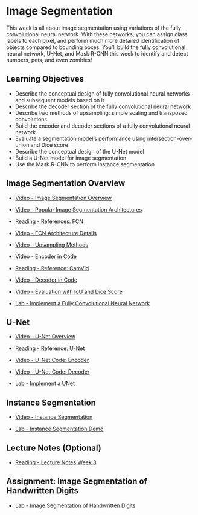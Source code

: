 # Image Segmentation

This week is all about image segmentation using variations of the fully convolutional neural network. With these networks, you can assign class labels to each pixel, and perform much more detailed identification of objects compared to bounding boxes. You’ll build the fully convolutional neural network, U-Net, and Mask R-CNN this week to identify and detect numbers, pets, and even zombies!

## Learning Objectives

- Describe the conceptual design of fully convolutional neural networks and subsequent models based on it
- Describe the decoder section of the fully convolutional neural network
- Describe two methods of upsampling: simple scaling and transposed convolutions
- Build the encoder and decoder sections of a fully convolutional neural network
- Evaluate a segmentation model’s performance using intersection-over-union and Dice score
- Describe the conceptual design of the U-Net model
- Build a U-Net model for image segmentation
- Use the Mask R-CNN to perform instance segmentation

## Image Segmentation Overview

- [Video - Image Segmentation Overview](https://www.coursera.org/learn/advanced-computer-vision-with-tensorflow/lecture/m8zpr/image-segmentation-overview)

- [Video - Popular Image Segmentation Architectures](https://www.coursera.org/learn/advanced-computer-vision-with-tensorflow/lecture/panWo/popular-image-segmentation-architectures)

- [Reading - References: FCN](https://arxiv.org/pdf/1411.4038)

- [Video - FCN Architecture Details](https://www.coursera.org/learn/advanced-computer-vision-with-tensorflow/lecture/uwVDj/fcn-architecture-details)

- [Video - Upsampling Methods](https://www.coursera.org/learn/advanced-computer-vision-with-tensorflow/lecture/ku4yr/upsampling-methods)

- [Video - Encoder in Code](https://www.coursera.org/learn/advanced-computer-vision-with-tensorflow/lecture/0THBa/encoder-in-code)

- [Reading - Reference: CamVid](https://github.com/divamgupta)

- [Video - Decoder in Code](https://www.coursera.org/learn/advanced-computer-vision-with-tensorflow/lecture/MXq83/decoder-in-code)

- [Video - Evaluation with IoU and Dice Score](https://www.coursera.org/learn/advanced-computer-vision-with-tensorflow/lecture/zbusx/evaluation-with-iou-and-dice-score)

- [Lab - Implement a Fully Convolutional Neural Network](./Labs/C3_W3_Lab_1_VGG16_FCN8_CamVid.ipynb)

## U-Net

- [Video - U-Net Overview](https://www.coursera.org/learn/advanced-computer-vision-with-tensorflow/lecture/QB2dZ/u-net-overview)

- [Reading - Reference: U-Net](https://arxiv.org/pdf/1505.04597)

- [Video - U-Net Code: Encoder](https://www.coursera.org/learn/advanced-computer-vision-with-tensorflow/lecture/AvjPI/u-net-code-encoder)

- [Video - U-Net Code: Decoder](https://www.coursera.org/learn/advanced-computer-vision-with-tensorflow/lecture/U24Rr/u-net-code-decoder)

- [Lab - Implement a UNet](./Labs/C3_W3_Lab_2_OxfordPets_UNet.ipynb)

## Instance Segmentation

- [Video - Instance Segmentation](https://www.coursera.org/learn/advanced-computer-vision-with-tensorflow/lecture/rQMB2/instance-segmentation)

- [Lab - Instance Segmentation Demo](./Labs/C3_W3_Lab_3_Mask_RCNN_ImageSegmentation.ipynb)

## Lecture Notes (Optional)

- [Reading - Lecture Notes Week 3](./Readings/C3_W3.pdf)

## Assignment: Image Segmentation of Handwritten Digits

- [Lab - Image Segmentation of Handwritten Digits](./Labs/C3W3_Assignment.ipynb)